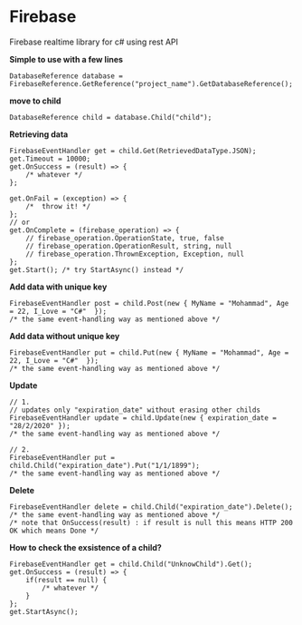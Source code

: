 # Firebase
Firebase realtime library for c# using rest API

**Simple to use with a few lines**

    DatabaseReference database = FirebaseReference.GetReference("project_name").GetDatabaseReference();

**move to child**

    DatabaseReference child = database.Child("child");


**Retrieving data**

    FirebaseEventHandler get = child.Get(RetrievedDataType.JSON);
    get.Timeout = 10000;
    get.OnSuccess = (result) => {
        /* whatever */
    };

    get.OnFail = (exception) => {
        /*  throw it! */
    };
    // or 
    get.OnComplete = (firebase_operation) => {
        // firebase_operation.OperationState, true, false
        // firebase_operation.OperationResult, string, null
        // firebase_operation.ThrownException, Exception, null
    };
    get.Start(); /* try StartAsync() instead */


**Add data with unique key**

    FirebaseEventHandler post = child.Post(new { MyName = "Mohammad", Age = 22, I_Love = "C#"  });
    /* the same event-handling way as mentioned above */
    

**Add data without unique key**

    FirebaseEventHandler put = child.Put(new { MyName = "Mohammad", Age = 22, I_Love = "C#"  });
    /* the same event-handling way as mentioned above */
    
    
**Update**
    
    // 1.
    // updates only "expiration_date" without erasing other childs
    FirebaseEventHandler update = child.Update(new { expiration_date = "28/2/2020" });
    /* the same event-handling way as mentioned above */
    
    // 2.
    FirebaseEventHandler put = child.Child("expiration_date").Put("1/1/1899");
    /* the same event-handling way as mentioned above */
    
  
**Delete**

    FirebaseEventHandler delete = child.Child("expiration_date").Delete();
    /* the same event-handling way as mentioned above */
    /* note that OnSuccess(result) : if result is null this means HTTP 200 OK which means Done */

**How to check the exsistence of a child?**

    FirebaseEventHandler get = child.Child("UnknowChild").Get();
    get.OnSuccess = (result) => {
        if(result == null) {
            /* whatever */
        }
    };
    get.StartAsync();
